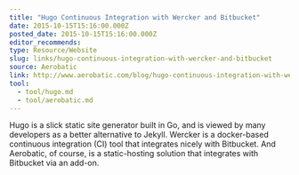 ```yaml
---
title: "Hugo Continuous Integration with Wercker and Bitbucket"
date: 2015-10-15T15:16:00.000Z
posted_date: 2015-10-15T15:16:00.000Z
editor_recommends:
type: Resource/Website
slug: links/hugo-continuous-integration-with-wercker-and-bitbucket
source: Aerobatic
link: http://www.aerobatic.com/blog/hugo-continuous-integration-with-wercker-aerobatic-and-bitbucket.html
tool:
  - tool/hugo.md
  - tool/aerobatic.md
---
```

Hugo is a slick static site generator built in Go, and is viewed by many developers as a better alternative to Jekyll. Wercker is a docker-based continuous integration (CI) tool that integrates nicely with Bitbucket. And Aerobatic, of course, is a static-hosting solution that integrates with Bitbucket via an add-on.



